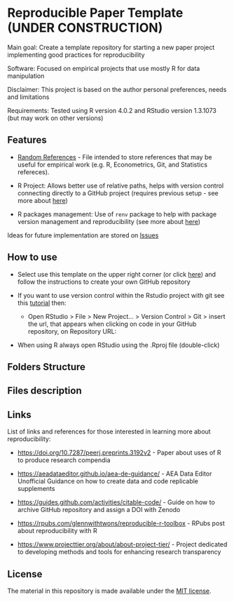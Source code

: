# Reproducible Paper Template (UNDER CONSTRUCTION)

Main goal: Create a template repository for starting a new paper project implementing good practices for reproducibility

Software: Focused on empirical projects that use mostly R for data manipulation

Disclaimer: This project is based on the author personal preferences, needs and limitations

Requirements: Tested using R version 4.0.2 and RStudio version 1.3.1073 (but may work on other versions)

## Features

* [Random References](https://github.com/jpgmv1998/reproducible_paper_template/blob/master/randomReferences.md) - File intended to store references that may be useful for empirical work (e.g. R, Econometrics, Git, and Statistics refereces).

* R Project: Allows better use of relative paths, helps with version control connecting directly to a GitHub project (requires previous setup - see more about [here](https://happygitwithr.com/))

* R packages management: Use of `renv` package to help with package version management and reproducibility (see more about [here](https://rstudio.github.io/renv/articles/renv.html)) 

Ideas for future implementation are stored on [Issues](https://github.com/jpgmv1998/reproducible_paper_template/issues)

## How to use

* Select use this template on the upper right corner (or click [here](https://github.com/jpgmv1998/reproducible_paper_template/generate)) and follow the instructions to create your own GitHub repository

* If you want to use version control within the Rstudio project with git see this [tutorial](https://happygitwithr.com/) then:
    * Open RStudio > File > New Project... > Version Control > Git > insert the url, that appears when clicking on code in your GitHub repository, on Repository URL:

* When using R always open RStudio using the .Rproj file (double-click)


## Folders Structure

## Files description

## Links

List of links and references for those interested in learning more about reproducibility:

* https://doi.org/10.7287/peerj.preprints.3192v2 - Paper about uses of R to produce research compendia

* https://aeadataeditor.github.io/aea-de-guidance/ - AEA Data Editor Unofficial Guidance on how to create data and code replicable supplements

* https://guides.github.com/activities/citable-code/ - Guide on how to archive GitHub repository and assign a DOI with Zenodo

* https://rpubs.com/glennwithtwons/reproducible-r-toolbox - RPubs post about reproducibility with R

* https://www.projecttier.org/about/about-project-tier/ - Project dedicated to developing methods and tools for enhancing research transparency



## License
The material in this repository is made available under the [MIT license](http://opensource.org/licenses/mit-license.php). 
